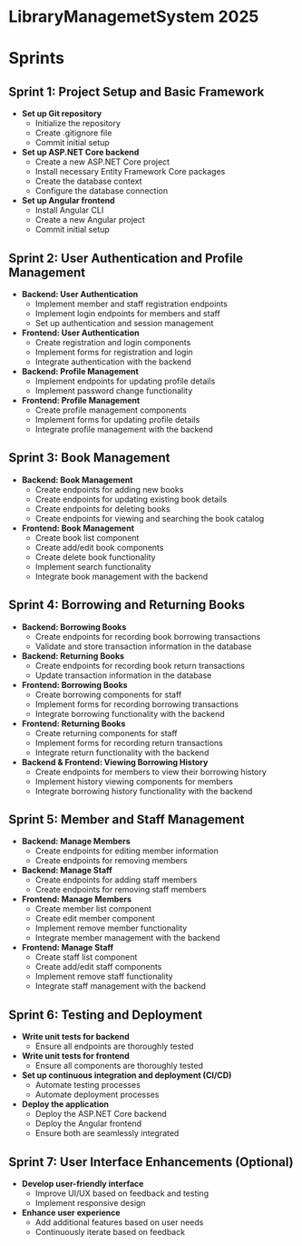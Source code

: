 ﻿# LibraryManagemetSystem 2025

# Sprints

## Sprint 1: Project Setup and Basic Framework
- **Set up Git repository**
  - Initialize the repository
  - Create .gitignore file
  - Commit initial setup
- **Set up ASP.NET Core backend**
  - Create a new ASP.NET Core project
  - Install necessary Entity Framework Core packages
  - Create the database context
  - Configure the database connection
- **Set up Angular frontend**
  - Install Angular CLI
  - Create a new Angular project
  - Commit initial setup

## Sprint 2: User Authentication and Profile Management
- **Backend: User Authentication**
  - Implement member and staff registration endpoints
  - Implement login endpoints for members and staff
  - Set up authentication and session management
- **Frontend: User Authentication**
  - Create registration and login components
  - Implement forms for registration and login
  - Integrate authentication with the backend
- **Backend: Profile Management**
  - Implement endpoints for updating profile details
  - Implement password change functionality
- **Frontend: Profile Management**
  - Create profile management components
  - Implement forms for updating profile details
  - Integrate profile management with the backend

## Sprint 3: Book Management
- **Backend: Book Management**
  - Create endpoints for adding new books
  - Create endpoints for updating existing book details
  - Create endpoints for deleting books
  - Create endpoints for viewing and searching the book catalog
- **Frontend: Book Management**
  - Create book list component
  - Create add/edit book components
  - Create delete book functionality
  - Implement search functionality
  - Integrate book management with the backend

## Sprint 4: Borrowing and Returning Books
- **Backend: Borrowing Books**
  - Create endpoints for recording book borrowing transactions
  - Validate and store transaction information in the database
- **Backend: Returning Books**
  - Create endpoints for recording book return transactions
  - Update transaction information in the database
- **Frontend: Borrowing Books**
  - Create borrowing components for staff
  - Implement forms for recording borrowing transactions
  - Integrate borrowing functionality with the backend
- **Frontend: Returning Books**
  - Create returning components for staff
  - Implement forms for recording return transactions
  - Integrate return functionality with the backend
- **Backend & Frontend: Viewing Borrowing History**
  - Create endpoints for members to view their borrowing history
  - Implement history viewing components for members
  - Integrate borrowing history functionality with the backend

## Sprint 5: Member and Staff Management
- **Backend: Manage Members**
  - Create endpoints for editing member information
  - Create endpoints for removing members
- **Backend: Manage Staff**
  - Create endpoints for adding staff members
  - Create endpoints for removing staff members
- **Frontend: Manage Members**
  - Create member list component
  - Create edit member component
  - Implement remove member functionality
  - Integrate member management with the backend
- **Frontend: Manage Staff**
  - Create staff list component
  - Create add/edit staff components
  - Implement remove staff functionality
  - Integrate staff management with the backend

## Sprint 6: Testing and Deployment
- **Write unit tests for backend**
  - Ensure all endpoints are thoroughly tested
- **Write unit tests for frontend**
  - Ensure all components are thoroughly tested
- **Set up continuous integration and deployment (CI/CD)**
  - Automate testing processes
  - Automate deployment processes
- **Deploy the application**
  - Deploy the ASP.NET Core backend
  - Deploy the Angular frontend
  - Ensure both are seamlessly integrated

## Sprint 7: User Interface Enhancements (Optional)
- **Develop user-friendly interface**
  - Improve UI/UX based on feedback and testing
  - Implement responsive design
- **Enhance user experience**
  - Add additional features based on user needs
  - Continuously iterate based on feedback
